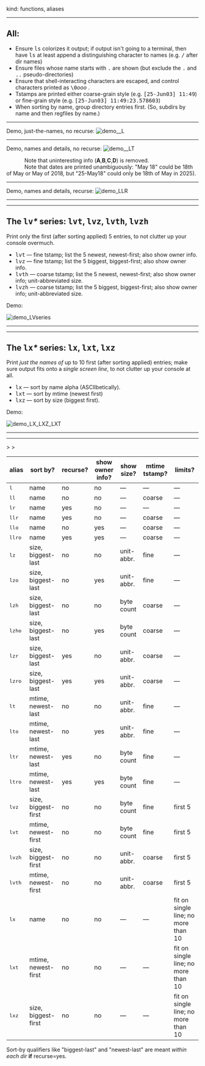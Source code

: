 kind: functions, aliases
<hr/>


<h2>All:</h2>
<ul>
  <li>Ensure <tt>ls</tt> colorizes it output; if output isn't going to a terminal, then have <tt>ls</tt> at least append a distinguishing character to names (e.g. <tt>/</tt> after dir names)</li>
  <li>Ensure files whose name starts with <tt>.</tt> are shown (but exclude the <tt>.</tt> and <tt>..</tt> pseudo-directories) </li>
  <li>Ensure that shell-interacting characters are escaped, and control characters printed as <tt>\0</tt><i>ooo</i> . </li>
  <li>Tstamps are printed either coarse-grain style (e.g. <tt>[25-Jun03] 11:49</tt>) or fine-grain style (e.g. <tt>[25-Jun03] 11:49:23.578603</tt>)</li>
  <li>When sorting by name, group directory entries first.  (So, subdirs by name and then regfiles by name.)</li>
</ul>




<hr/>

Demo, just-the-names, no recurse:
![demo__L](https://github.com/user-attachments/assets/9dfe133b-3861-4e5f-9d7e-1f65fc1a52f6)

<hr/>

Demo, names and details, no recurse:
![demo__LT](https://github.com/user-attachments/assets/dbaba505-604b-4f75-a8ea-4f28929a7d21)

 <div class="sidebar">
&nbsp;&nbsp;&nbsp;&nbsp;&nbsp;&nbsp;&nbsp;&nbsp;&nbsp;&nbsp;&nbsp;&nbsp;Note that uninteresting info (<b>A</b>,<b>B</b>,<b>C</b>,<b>D</b>) is removed.<br/>
&nbsp;&nbsp;&nbsp;&nbsp;&nbsp;&nbsp;&nbsp;&nbsp;&nbsp;&nbsp;&nbsp;&nbsp;Note that dates are printed unambiguously: "May 18" could be 18th of May or May of 2018, but "25-May18" could only be 18th of May in 2025).
</div>
  
<hr/>

Demo, names and details, recurse:
![demo_LLR](https://github.com/user-attachments/assets/3a214e57-4250-4095-993f-49c8075b7984)


<hr/><hr/>
<h2>The <tt>lv</tt><i>*</i> series: <tt>lvt</tt>, <tt>lvz</tt>, <tt>lvth</tt>, <tt>lvzh</tt> </h2>
Print only the first (after sorting applied) 5 entries, to not clutter up your console overmuch.
<ul>
  <li><tt>lvt</tt>&nbsp;&mdash;&nbsp;fine tstamp; list the 5 newest, newest-first; also show owner info.</li>  
  <li><tt>lvz</tt>&nbsp;&mdash;&nbsp;fine tstamp; list the 5 biggest, biggest-first; also show owner info.</li>
  <li><tt>lvth</tt>&nbsp;&mdash;&nbsp;coarse tstamp; list the 5 newest, newest-first; also show owner info; unit-abbreviated size.</li>
  <li><tt>lvzh</tt>&nbsp;&mdash;&nbsp;coarse tstamp; list the 5 biggest, biggest-first; also show owner info; unit-abbreviated size.</li>
</ul>
Demo:

![demo_LVseries](https://github.com/user-attachments/assets/5fc4db11-e768-4381-ac6d-1f869c8f82e6)


<hr/><hr/>
<h2>The <tt>lx</tt><i>*</i> series: <tt>lx</tt>, <tt>lxt</tt>, <tt>lxz</tt></h2>
Print <i>just the names of</i> up to 10 first (after sorting applied) entries; make sure output fits onto a <i>single screen line</i>, to not clutter up your console at all.
<ul>
  <li><tt>lx</tt>&nbsp;&mdash;&nbsp;sort by name alpha (ASCIIbetically).</li>  
  <li><tt>lxt</tt>&nbsp;&mdash;&nbsp;sort by mtime (newest first)</li>
  <li><tt>lxz</tt>&nbsp;&mdash;&nbsp;sort by size (biggest first).</li>
</ul>
Demo:

![demo_LX_LXZ_LXT](https://github.com/user-attachments/assets/45e9038a-64ba-45b3-96cb-186b9bcd2fff)


<hr/>
<hr/>

<table>
    <thead>
        <th>alias</th><th>sort by?</th><th>recurse?</th><th>show owner info?</th><th>show size?</th><th>mtime tstamp?</th><th>limits?</th>
   </thead>
  <tbody>
<tr><td><tt>l</tt></td><td>name</td><td>no</td><td>no</td><td>&mdash;</td><td>&mdash;</td><td>&mdash;</td></tr>
<tr><td><tt>ll</tt></td><td>name</td><td>no</td><td>no</td><td>&mdash;</td><td>coarse</td><td>&mdash;</td></tr>
    <!--            -->
<tr><td><tt>lr</tt></td><td>name</td><td>yes</td><td>no</td><td>&mdash;</td><td>&mdash;</td><td>&mdash;</td></tr>
<tr><td><tt>llr</tt></td><td>name</td><td>yes</td><td>no</td><td>&mdash;</td><td>coarse</td><td>&mdash;</td></tr>
<!--            -->
<tr><td><tt>llo</tt></td><td>name</td><td>no</td><td>yes</td><td>&mdash;</td><td>coarse</td><td>&mdash;</td></tr>
<tr><td><tt>llro</tt></td><td>name</td><td>yes</td><td>yes</td><td>&mdash;</td><td>coarse</td><td>&mdash;</td></tr>
    <!--            -->

<tr><td><tt>lz</tt></td><td>size, biggest-last</td><td>no</td><td>no</td><td>unit-abbr.</td><td>fine</td><td>&mdash;</td></tr>
<tr><td><tt>lzo</tt></td><td>size, biggest-last</td><td>no</td><td>yes</td><td>unit-abbr.</td><td>fine</td><td>&mdash;</td></tr>
    <!--            -->
<tr><td><tt>lzh</tt></td><td>size, biggest-last</td><td>no</td><td>no</td><td>byte count</td><td>coarse</td><td>&mdash;</td></tr>
<tr><td><tt>lzho</tt></td><td>size, biggest-last</td><td>no</td><td>yes</td><td>byte count</td><td>coarse</td><td>&mdash;</td></tr>
    <!--            -->
<tr><td><tt>lzr</tt></td><td>size, biggest-last</td><td>yes</td><td>no</td><td>unit-abbr.</td><td>coarse</td><td>&mdash;</td></tr>
<tr><td><tt>lzro</tt></td><td>size, biggest-last</td><td>yes</td><td>yes</td><td>unit-abbr.</td><td>coarse</td><td>&mdash;</td></tr>
    <!--            -->
<tr><td><tt>lt</tt></td><td>mtime, newest-last</td><td>no</td><td>no</td><td>unit-abbr.</td><td>fine</td><td>&mdash;</td></tr>
<tr><td><tt>lto</tt></td><td>mtime, newest-last</td><td>no</td><td>yes</td><td>unit-abbr.</td><td>fine</td><td>&mdash;</td></tr>
    <!--            -->
<tr><td><tt>ltr</tt></td><td>mtime, newest-last</td><td>yes</td><td>no</td><td>byte count</td><td>fine</td><td>&mdash;</td></tr>
<tr><td><tt>ltro</tt></td><td>mtime, newest-last</td><td>yes</td><td>yes</td><td>byte count</td><td>fine</td><td>&mdash;</td></tr>
<!--            -->
<tr><td><tt>lvz</tt></td><td>size, biggest-first</td><td>no</td><td>no</td><td>byte count</td><td>fine</td><td>first 5</td></tr>
<tr><td><tt>lvt</tt></td><td>mtime, newest-first</td><td>no</td><td>no</td><td>byte count</td><td>fine</td><td>first 5</td></tr>>
<tr><td><tt>lvzh</tt></td><td>size, biggest-first</td><td>no</td><td>no</td><td>unit-abbr.</td><td>coarse</td><td>first 5</td></tr>
<tr><td><tt>lvth</tt></td><td>mtime, newest-first</td><td>no</td><td>no</td><td>unit-abbr.</td><td>coarse</td><td>first 5</td></tr>>
<!--            -->
<tr><td><tt>lx</tt></td><td>name</td><td>no</td><td>no</td><td>&mdash;</td><td>&mdash;</td><td>fit on single line; no more than 10</td></tr>
<tr><td><tt>lxt</tt></td><td>mtime, newest-first</td><td>no</td><td>no</td><td>&mdash;</td><td>&mdash;</td><td>fit on single line; no more than 10</td></tr>
<tr><td><tt>lxz</tt></td><td>size, biggest-first</td><td>no</td><td>no</td><td>&mdash;</td><td>&mdash;</td><td>fit on single line; no more than 10</td></tr>
  </tbody>
</table>

Sort-by qualifiers like "biggest-last" and "newest-last" are meant <i>within each dir</i> <b>if</b> recurse=yes.
